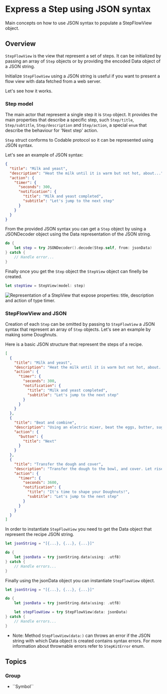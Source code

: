 # Express a Step using JSON syntax

Main concepts on how to use JSON syntax to populate a StepFlowView object.

## Overview

``StepFlowView`` is the view that represent a set of steps. It can be initialized by passing an array of ``Step`` objects or by providing the encoded Data object of a JSON string. 

Initialize ``StepFlowView`` using a JSON string is useful if you want to present a flow view with data fetched from a web server.

Let's see how it works.

### Step model
The main actor that represent a single step it is ``Step`` object. It provides the main properties that describe a specific step, such ``Step/title``, ``Step/subtitle``, ``Step/description`` and ``Step/action``, a special `enum` that describe the behaviour for 'Next step' action.

``Step`` struct conforms to Codable protocol so it can be represented using JSON syntax.

Let's see an example of JSON syntax:

``` json
{
  "title": "Milk and yeast",
  "description": "Heat the milk until it is warm but not hot, about...",
  "action": {
    "timer": {
      "seconds": 300,
      "notification": {
        "title": "Milk and yeast completed",
        "subtitle": "Let's jump to the next step"
      }
    }
  }
}
```
From the provided JSON syntax you can get a ``Step`` object by using a JSONDecoder object using the Data representation of the JSON string. 

```swift
do {
    let step = try JSONDecoder().decode(Step.self, from: jsonData)
} catch {
    // Handle error...
}
```

Finally once you get the ``Step`` object the ``StepView`` object can finelly be created.
```swift
let stepView = StepView(model: step)
```

![Representation of a StepView that expose properties: title, description and action of type timer.](StepView.png)


### StepFlowView and JSON 
Creation of each ``Step`` can be omitted by passing to ``StepFlowView`` a JSON syntax that represent an array of ``Step`` objects. Let's see an example by making some Doughnuts. 

Here is a basic JSON structure that represent the steps of a recipe.

```json
[
  {
    "title": "Milk and yeast",
    "description": "Heat the milk until it is warm but not hot, about...",
    "action": {
      "timer": {
        "seconds": 300,
        "notification": {
          "title": "Milk and yeast completed",
          "subtitle": "Let's jump to the next step"
        }
      }
    }
  },
  {
    "title": "Beat and combine",
    "description": "Using an electric mixer, beat the eggs, butter, sugar and salt into the yeast mixture. Add half of the...",
    "action": {
      "button": {
        "title": "Next"
      }
    }
  },
  {
    "title": "Transfer the dough and cover",
    "description": "Transfer the dough to the bowl, and cover. Let rise at room temperature until it doubles in size, about 1 hour.",
    "action": {
      "timer": {
        "seconds": 3600,
        "notification": {
          "title": "It's time to shape your Doughnuts!",
          "subtitle": "Let's jump to the next step"
        }
      }
    }
  }
]
```

In order to instantiate ``StepFlowView`` you need to get the Data object that represent the recipe JSON string.

```swift
let jsonString = "[{...}, {...}, {...}]"

do {
    let jsonData = try jsonString.data(using: .utf8)
} catch {
    // Handle errors...
}
```


Finally using the jsonData object you can instantiate ``StepFlowView`` object.
```swift
let jsonString = "[{...}, {...}, {...}]"

do {
    let jsonData = try jsonString.data(using: .utf8)

    let stepFlowView = try StepFlowView(data: jsonData)
} catch {
    // Handle errors...
}
```

- Note: Method `StepFlowView(data:)` can throws an error if the JSON string with which Data object is created contains syntax errors. For more information about thrownable errors refer to ``StepKitError`` enum.


## Topics

### <!--@START_MENU_TOKEN@-->Group<!--@END_MENU_TOKEN@-->

- <!--@START_MENU_TOKEN@-->``Symbol``<!--@END_MENU_TOKEN@-->
